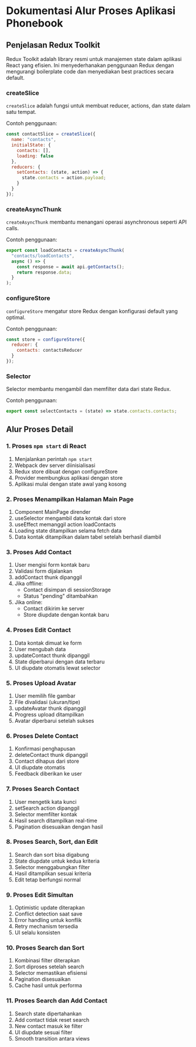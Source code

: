 # Dokumentasi Alur Proses Aplikasi Phonebook

## Penjelasan Redux Toolkit

Redux Toolkit adalah library resmi untuk manajemen state dalam aplikasi React yang efisien. Ini menyederhanakan penggunaan Redux dengan mengurangi boilerplate code dan menyediakan best practices secara default.

### createSlice
`createSlice` adalah fungsi untuk membuat reducer, actions, dan state dalam satu tempat.

Contoh penggunaan:
```javascript
const contactSlice = createSlice({
  name: "contacts",
  initialState: {
    contacts: [],
    loading: false
  },
  reducers: {
    setContacts: (state, action) => {
      state.contacts = action.payload;
    }
  }
});
```

### createAsyncThunk
`createAsyncThunk` membantu menangani operasi asynchronous seperti API calls.

Contoh penggunaan:
```javascript
export const loadContacts = createAsyncThunk(
  "contacts/loadContacts",
  async () => {
    const response = await api.getContacts();
    return response.data;
  }
);
```

### configureStore
`configureStore` mengatur store Redux dengan konfigurasi default yang optimal.

Contoh penggunaan:
```javascript
const store = configureStore({
  reducer: {
    contacts: contactsReducer
  }
});
```

### Selector
Selector membantu mengambil dan memfilter data dari state Redux.

Contoh penggunaan:
```javascript
export const selectContacts = (state) => state.contacts.contacts;
```

## Alur Proses Detail

### 1. Proses `npm start` di React
1. Menjalankan perintah `npm start`
2. Webpack dev server diinisialisasi
3. Redux store dibuat dengan configureStore
4. Provider membungkus aplikasi dengan store
5. Aplikasi mulai dengan state awal yang kosong

### 2. Proses Menampilkan Halaman Main Page
1. Component MainPage dirender
2. useSelector mengambil data kontak dari store
3. useEffect memanggil action loadContacts
4. Loading state ditampilkan selama fetch data
5. Data kontak ditampilkan dalam tabel setelah berhasil diambil

### 3. Proses Add Contact
1. User mengisi form kontak baru
2. Validasi form dijalankan
3. addContact thunk dipanggil
4. Jika offline:
   - Contact disimpan di sessionStorage
   - Status "pending" ditambahkan
5. Jika online:
   - Contact dikirim ke server
   - Store diupdate dengan kontak baru

### 4. Proses Edit Contact
1. Data kontak dimuat ke form
2. User mengubah data
3. updateContact thunk dipanggil
4. State diperbarui dengan data terbaru
5. UI diupdate otomatis lewat selector

### 5. Proses Upload Avatar
1. User memilih file gambar
2. File divalidasi (ukuran/tipe)
3. updateAvatar thunk dipanggil
4. Progress upload ditampilkan
5. Avatar diperbarui setelah sukses

### 6. Proses Delete Contact
1. Konfirmasi penghapusan
2. deleteContact thunk dipanggil
3. Contact dihapus dari store
4. UI diupdate otomatis
5. Feedback diberikan ke user

### 7. Proses Search Contact
1. User mengetik kata kunci
2. setSearch action dipanggil
3. Selector memfilter kontak
4. Hasil search ditampilkan real-time
5. Pagination disesuaikan dengan hasil

### 8. Proses Search, Sort, dan Edit
1. Search dan sort bisa digabung
2. State diupdate untuk kedua kriteria
3. Selector menggabungkan filter
4. Hasil ditampilkan sesuai kriteria
5. Edit tetap berfungsi normal

### 9. Proses Edit Simultan
1. Optimistic update diterapkan
2. Conflict detection saat save
3. Error handling untuk konflik
4. Retry mechanism tersedia
5. UI selalu konsisten

### 10. Proses Search dan Sort
1. Kombinasi filter diterapkan
2. Sort diproses setelah search
3. Selector memastikan efisiensi
4. Pagination disesuaikan
5. Cache hasil untuk performa

### 11. Proses Search dan Add Contact
1. Search state dipertahankan
2. Add contact tidak reset search
3. New contact masuk ke filter
4. UI diupdate sesuai filter
5. Smooth transition antara views

